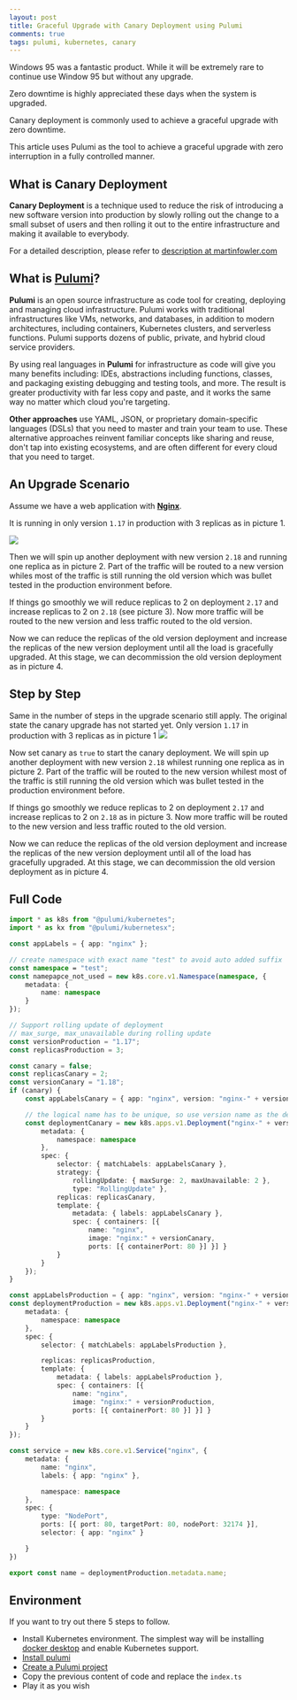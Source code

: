 ```yaml
---
layout: post
title: Graceful Upgrade with Canary Deployment using Pulumi
comments: true
tags: pulumi, kubernetes, canary
---
```


Windows 95 was a fantastic product. While it will be extremely rare to continue use Window 95 but without any upgrade.

Zero downtime is highly appreciated these days when the system is upgraded.

Canary deployment is commonly used to achieve a graceful upgrade with zero downtime.

This article uses Pulumi as the tool to achieve a graceful upgrade with zero interruption in a fully controlled manner.

## What is Canary Deployment

**Canary Deployment** is a technique used to reduce the risk of introducing a new software version into production by slowly rolling out the change to a small subset of users and then rolling it out to the entire infrastructure and making it available to everybody.

For a detailed description, please refer to [description at martinfowler.com](https://martinfowler.com/bliki/CanaryRelease.html)

## What is [Pulumi](https://www.pulumi.com/)?

**Pulumi** is an open source infrastructure as code tool for creating, deploying and managing cloud infrastructure. Pulumi works with traditional infrastructures like VMs, networks, and databases, in addition to modern architectures, including containers, Kubernetes clusters, and serverless functions. Pulumi supports dozens of public, private, and hybrid cloud service providers.

By using real languages in **Pulumi** for infrastructure as code will give you many benefits including: IDEs, abstractions including functions, classes, and packaging existing debugging and testing tools, and more. The result is greater productivity with far less copy and paste, and it works the same way no matter which cloud you're targeting.


**Other approaches** use YAML, JSON, or proprietary domain-specific languages (DSLs) that you need to master and train your team to use. These alternative approaches reinvent familiar concepts like sharing and reuse, don't tap into existing ecosystems, and are often different for every cloud that you need to target.

## An Upgrade Scenario

Assume we have a web application with **[Nginx](https://www.nginx.com/)**. 

It is running in only version `1.17` in production with 3 replicas as in picture 1. 

![](../images/rolling-upgrade-canary-deployment.png)

Then we will spin up another deployment with new version `2.18` and running one replica as in picture 2. Part of the traffic will be routed to a new version whiles most of the traffic is still running the old version which was bullet tested in the production environment before.

If things go smoothly we will reduce replicas to 2 on deployment `2.17` and increase replicas to 2 on `2.18` (see picture 3). Now more traffic will be routed to the new version and less traffic routed to the old version.

Now we can reduce the replicas of the old version deployment and increase the replicas of the new version deployment until all the load is gracefully upgraded. At this stage, we can decommission the old version deployment as in picture 4.

## Step by Step

Same in the number of steps in the upgrade scenario still apply. The original state the canary upgrade has not started yet. Only version `1.17` in production with 3 replicas as in picture 1
![](../images/rolling-upgrade-canary-deployment-code.png)

Now set canary as `true` to start the canary deployment. We will spin up another deployment with new version `2.18` whilest running one replica as in picture 2. Part of the traffic will be routed to the new version whilest most of the traffic is still running the old version which was bullet tested in the production environment before.

If things go smoothly we reduce replicas to 2 on deployment `2.17` and increase replicas to 2 on `2.18` as in picture 3. Now more traffic will be routed to the new version and less traffic routed to the old version.

Now we can reduce the replicas of the old version deployment and increase the replicas of the new version deployment until all of the load has gracefully upgraded. At this stage, we can decommission the old version deployment as in picture 4.

## Full Code

```typescript
import * as k8s from "@pulumi/kubernetes";
import * as kx from "@pulumi/kubernetesx";

const appLabels = { app: "nginx" };

// create namespace with exact name "test" to avoid auto added suffix
const namespace = "test";
const namepapce_not_used = new k8s.core.v1.Namespace(namespace, {
    metadata: {
        name: namespace
    }
});

// Support rolling update of deployment
// max_surge, max_unavailable during rolling update
const versionProduction = "1.17";
const replicasProduction = 3;

const canary = false;
const replicasCanary = 2;
const versionCanary = "1.18";
if (canary) {
    const appLabelsCanary = { app: "nginx", version: "nginx-" + versionCanary };

    // the logical name has to be unique, so use version name as the deployment name
    const deploymentCanary = new k8s.apps.v1.Deployment("nginx-" + versionCanary, {
        metadata: {
            namespace: namespace
        },
        spec: {
            selector: { matchLabels: appLabelsCanary },
            strategy: { 
                rollingUpdate: { maxSurge: 2, maxUnavailable: 2 }, 
                type: "RollingUpdate" },
            replicas: replicasCanary,
            template: {
                metadata: { labels: appLabelsCanary },
                spec: { containers: [{ 
                    name: "nginx", 
                    image: "nginx:" + versionCanary, 
                    ports: [{ containerPort: 80 }] }] }
            }
        }
    });
}

const appLabelsProduction = { app: "nginx", version: "nginx-" + versionProduction };
const deploymentProduction = new k8s.apps.v1.Deployment("nginx-" + versionProduction, {
    metadata: {
        namespace: namespace
    },
    spec: {
        selector: { matchLabels: appLabelsProduction },

        replicas: replicasProduction,
        template: {
            metadata: { labels: appLabelsProduction },
            spec: { containers: [{ 
                name: "nginx", 
                image: "nginx:" + versionProduction, 
                ports: [{ containerPort: 80 }] }] }
        }
    }
});

const service = new k8s.core.v1.Service("nginx", {
    metadata: {
        name: "nginx",
        labels: { app: "nginx" },

        namespace: namespace
    },
    spec: {
        type: "NodePort",
        ports: [{ port: 80, targetPort: 80, nodePort: 32174 }],
        selector: { app: "nginx" }

    }
})

export const name = deploymentProduction.metadata.name;
```

## Environment

If you want to try out there 5 steps to follow. 

* Install Kubernetes environment. The simplest way will be installing [docker desktop](https://www.docker.com/products/docker-desktop) and enable Kubernetes support. 
* [Install pulumi](https://www.pulumi.com/docs/get-started/kubernetes/install-pulumi/)
* [Create a Pulumi project ](https://www.pulumi.com/docs/get-started/kubernetes/create-project/)
* Copy the previous content of code and replace the `index.ts`
* Play it as you wish